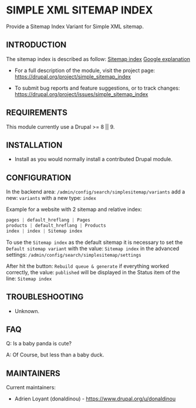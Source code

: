 SIMPLE XML SITEMAP INDEX
=========================

Provide a Sitemap Index Variant for Simple XML sitemap.


INTRODUCTION
------------

The sitemap index is described as follow:
[Sitemap index](https://www.sitemaps.org/protocol.html#index)
[Google explanation](https://developers.google.com/search/docs/advanced/sitemaps/large-sitemaps)


 * For a full description of the module, visit the project page:
   https://drupal.org/project/simple_sitemap_index

 * To submit bug reports and feature suggestions, or to track changes:
   https://drupal.org/project/issues/simple_sitemap_index


REQUIREMENTS
------------

This module currently use a Drupal >= 8 || 9.


INSTALLATION
------------

 * Install as you would normally install a contributed Drupal module.


CONFIGURATION
-------------

In the backend area: `/admin/config/search/simplesitemap/variants` add a
new: `variants` with a new type: `index`

Example for a website with 2 sitemap and relative index:
```php
pages | default_hreflang | Pages
products | default_hreflang | Products
index | index | Sitemap index
```

To use the `Sitemap index` as the default sitemap it is necessary
to set the `Default sitemap variant` with the value:
`Sitemap index` in the advanced settings:
`/admin/config/search/simplesitemap/settings`

After hit the button: `Rebuild queue & generate` if everything worked
correctly, the value: `published` will be displayed
in the Status item of the line: `Sitemap index`


TROUBLESHOOTING
---------------

 * Unknown.

FAQ
---

Q: Is a baby panda is cute?

A: Of Course, but less than a baby duck.

MAINTAINERS
-----------

Current maintainers:
 * Adrien Loyant (donaldinou) - https://www.drupal.org/u/donaldinou
